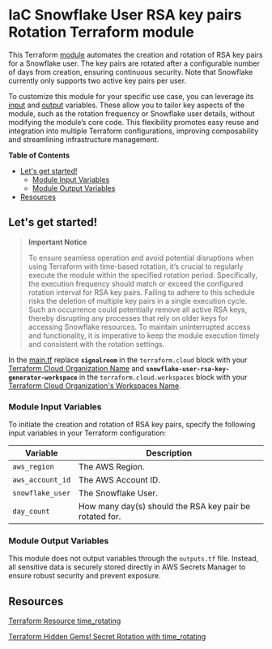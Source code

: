 # IaC Snowflake User RSA key pairs Rotation Terraform module
This Terraform [module](https://developer.hashicorp.com/terraform/language/modules) automates the creation and rotation of RSA key pairs for a Snowflake user. The key pairs are rotated after a configurable number of days from creation, ensuring continuous security.  Note that Snowflake currently only supports two active key pairs per user.

To customize this module for your specific use case, you can leverage its [input](https://developer.hashicorp.com/terraform/language/values/variables) and [output](https://developer.hashicorp.com/terraform/language/values/outputs) variables.  These allow you to tailor key aspects of the module, such as the rotation frequency or Snowflake user details, without modifying the module’s core code.  This flexibility promotes easy reuse and integration into multiple Terraform configurations, improving composability and streamlining infrastructure management.

**Table of Contents**

<!-- toc -->
+ [Let's get started!](#lets-get-started)
    - [Module Input Variables](#module-input-variables)
    - [Module Output Variables](#module-output-variables)
+ [Resources](#resources)
<!-- tocstop -->

## Let's get started!

> **Important Notice**
>
> To ensure seamless operation and avoid potential disruptions when using Terraform with time-based rotation, it’s crucial to regularly execute the module within the specified rotation period. Specifically, the execution frequency should match or exceed the configured rotation interval for RSA key pairs. Failing to adhere to this schedule risks the deletion of multiple key pairs in a single execution cycle. Such an occurrence could potentially remove all active RSA keys, thereby disrupting any processes that rely on older keys for accessing Snowflake resources. To maintain uninterrupted access and functionality, it is imperative to keep the module execution timely and consistent with the rotation settings.


In the [main.tf](main.tf) replace **`signalroom`** in the `terraform.cloud` block with your [Terraform Cloud Organization Name](https://developer.hashicorp.com/terraform/cloud-docs/users-teams-organizations/organizations) and **`snowflake-user-rsa-key-generator-workspace`** in the `terraform.cloud.workspaces` block with your [Terraform Cloud Organization's Workspaces Name](https://developer.hashicorp.com/terraform/cloud-docs/workspaces).

### Module Input Variables

To initiate the creation and rotation of RSA key pairs, specify the following input variables in your Terraform configuration:

Variable|Description
-|-
`aws_region`|The AWS Region.
`aws_account_id`|The AWS Account ID.
`snowflake_user`|The Snowflake User.
`day_count`|How many day(s) should the RSA key pair be rotated for.

### Module Output Variables
This module does not output variables through the `outputs.tf` file.  Instead, all sensitive data is securely stored directly in AWS Secrets Manager to ensure robust security and prevent exposure.

## Resources
[Terraform Resource time_rotating](https://registry.terraform.io/providers/hashicorp/time/latest/docs/resources/rotating.html)

[Terraform Hidden Gems! Secret Rotation with time_rotating](https://medium.com/cloud-native-daily/terraform-hidden-gems-secret-rotation-with-time-rotating-72ae8683ef7f)

